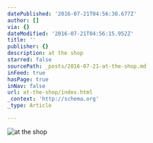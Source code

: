 ```yaml
---
datePublished: '2016-07-21T04:56:38.677Z'
author: []
via: {}
dateModified: '2016-07-21T04:56:15.952Z'
title: ''
publisher: {}
description: at the shop
starred: false
sourcePath: _posts/2016-07-21-at-the-shop.md
inFeed: true
hasPage: true
inNav: false
url: at-the-shop/index.html
_context: 'http://schema.org'
_type: Article

---
```

![at the shop](https://the-grid-user-content.s3-us-west-2.amazonaws.com/831e8e92-310c-4fba-a5e4-4931175728c1.jpg)